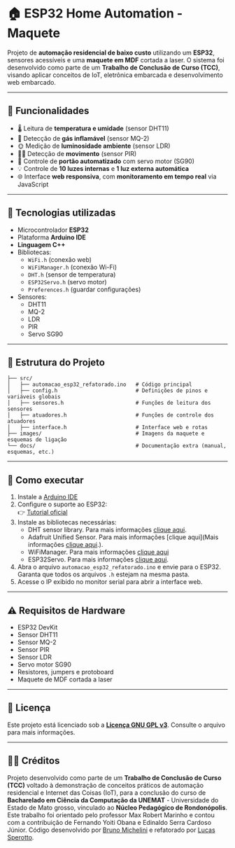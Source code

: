 # 🏠 ESP32 Home Automation - Maquete

Projeto de **automação residencial de baixo custo** utilizando um **ESP32**, sensores acessíveis e uma **maquete em MDF** cortada a laser. O sistema foi desenvolvido como parte de um **Trabalho de Conclusão de Curso (TCC)**, visando aplicar conceitos de IoT, eletrônica embarcada e desenvolvimento web embarcado.

---

## 🚀 Funcionalidades

- 🌡️ Leitura de **temperatura e umidade** (sensor DHT11)
- 🧪 Detecção de **gás inflamável** (sensor MQ-2)
- 🌞 Medição de **luminosidade ambiente** (sensor LDR)
- 🚶‍♂️ Detecção de **movimento** (sensor PIR)
- 🚪 Controle de **portão automatizado** com servo motor (SG90)
- 💡 Controle de **10 luzes internas** e **1 luz externa automática**
- 🌐 Interface **web responsiva**, com **monitoramento em tempo real** via JavaScript

---

## 🧩 Tecnologias utilizadas

- Microcontrolador **ESP32**
- Plataforma **Arduino IDE**
- **Linguagem C++**
- Bibliotecas:
  - `WiFi.h` (conexão web)
  - `WiFiManager.h` (conexão Wi-Fi)
  - `DHT.h` (sensor de temperatura)
  - `ESP32Servo.h` (servo motor)
  - `Preferences.h` (guardar configurações)
- Sensores:
  - DHT11
  - MQ-2
  - LDR
  - PIR
  - Servo SG90

---

## 📁 Estrutura do Projeto

```
├── src/
│   ├── automacao_esp32_refatorado.ino   # Código principal
│   ├── config.h                         # Definições de pinos e variáveis globais
│   ├── sensores.h                       # Funções de leitura dos sensores
│   ├── atuadores.h                      # Funções de controle dos atuadores
│   ├── interface.h                      # Interface web e rotas
├── images/                              # Imagens da maquete e esquemas de ligação
└── docs/                                # Documentação extra (manual, esquemas, etc.)
```

---

## 🧪 Como executar

1. Instale a [Arduino IDE](https://www.arduino.cc/en/software)
2. Configure o suporte ao ESP32:  
   👉 [Tutorial oficial](https://docs.espressif.com/projects/arduino-esp32/en/latest/installing.html)
3. Instale as bibliotecas necessárias:
   - DHT sensor library. Para mais informações [clique aqui](https://github.com/adafruit/DHT-sensor-library).
   - Adafruit Unified Sensor. Para mais informações [clique aqui](Mais informações [clique aqui](https://github.com/adafruit/DHT-sensor-library).).
   - WiFiManager. Para mais informações [clique aqui](https://github.com/tzapu/WiFiManager)
   - ESP32Servo. Para mais informações [clique aqui](https://madhephaestus.github.io/ESP32Servo/annotated.html).
4. Abra o arquivo `automacao_esp32_refatorado.ino` e envie para o ESP32. Garanta que todos os arquivos `.h` estejam na mesma pasta.
5. Acesse o IP exibido no monitor serial para abrir a interface web.

---

## ⚠️ Requisitos de Hardware

- ESP32 DevKit
- Sensor DHT11
- Sensor MQ-2
- Sensor PIR
- Sensor LDR
- Servo motor SG90
- Resistores, jumpers e protoboard
- Maquete de MDF cortada a laser

---

## 📝 Licença

Este projeto está licenciado sob a **[Licença GNU GPL v3](LICENSE)**. Consulte o arquivo para mais informações.

---

## 👨‍🎓 Créditos

Projeto desenvolvido como parte de um **Trabalho de Conclusão de Curso (TCC)** voltado à demonstração de conceitos práticos de automação residencial e Internet das Coisas (IoT), para a conclusão do curso de **Bacharelado em Ciência da Computação da UNEMAT** - Universidade do Estado de Mato grosso, vinculado ao **Núcleo Pedagógico de Rondonópolis**. Este trabalho foi orientado pelo professor Max Robert Marinho e contou com a contribuição de Fernando Yoiti Obana e Edinaldo Serra Cardoso Júnior.
Código desenvolvido por [Bruno Michelini](https://github.com/bmichelini) e refatorado por [Lucas Sperotto](https://github.com/sperottolucas).
